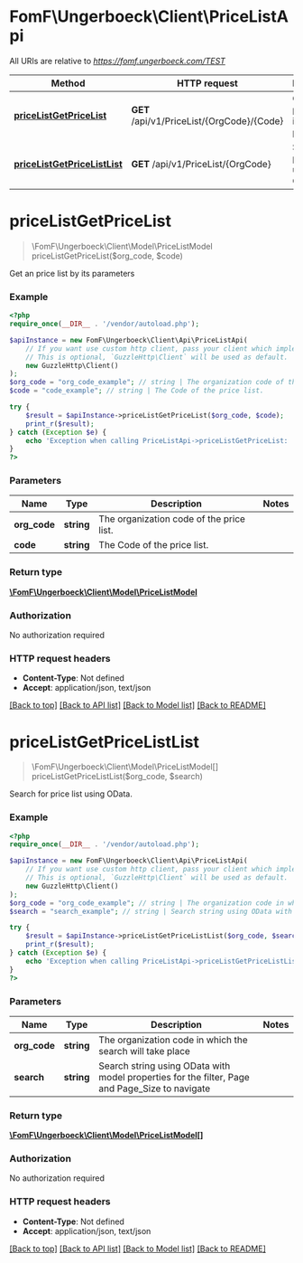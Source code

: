 # FomF\Ungerboeck\Client\PriceListApi

All URIs are relative to *https://fomf.ungerboeck.com/TEST*

Method | HTTP request | Description
------------- | ------------- | -------------
[**priceListGetPriceList**](PriceListApi.md#priceListGetPriceList) | **GET** /api/v1/PriceList/{OrgCode}/{Code} | Get an price list by its parameters
[**priceListGetPriceListList**](PriceListApi.md#priceListGetPriceListList) | **GET** /api/v1/PriceList/{OrgCode} | Search for price list using OData.


# **priceListGetPriceList**
> \FomF\Ungerboeck\Client\Model\PriceListModel priceListGetPriceList($org_code, $code)

Get an price list by its parameters

### Example
```php
<?php
require_once(__DIR__ . '/vendor/autoload.php');

$apiInstance = new FomF\Ungerboeck\Client\Api\PriceListApi(
    // If you want use custom http client, pass your client which implements `GuzzleHttp\ClientInterface`.
    // This is optional, `GuzzleHttp\Client` will be used as default.
    new GuzzleHttp\Client()
);
$org_code = "org_code_example"; // string | The organization code of the price list.
$code = "code_example"; // string | The Code of the price list.

try {
    $result = $apiInstance->priceListGetPriceList($org_code, $code);
    print_r($result);
} catch (Exception $e) {
    echo 'Exception when calling PriceListApi->priceListGetPriceList: ', $e->getMessage(), PHP_EOL;
}
?>
```

### Parameters

Name | Type | Description  | Notes
------------- | ------------- | ------------- | -------------
 **org_code** | **string**| The organization code of the price list. |
 **code** | **string**| The Code of the price list. |

### Return type

[**\FomF\Ungerboeck\Client\Model\PriceListModel**](../Model/PriceListModel.md)

### Authorization

No authorization required

### HTTP request headers

 - **Content-Type**: Not defined
 - **Accept**: application/json, text/json

[[Back to top]](#) [[Back to API list]](../../README.md#documentation-for-api-endpoints) [[Back to Model list]](../../README.md#documentation-for-models) [[Back to README]](../../README.md)

# **priceListGetPriceListList**
> \FomF\Ungerboeck\Client\Model\PriceListModel[] priceListGetPriceListList($org_code, $search)

Search for price list using OData.

### Example
```php
<?php
require_once(__DIR__ . '/vendor/autoload.php');

$apiInstance = new FomF\Ungerboeck\Client\Api\PriceListApi(
    // If you want use custom http client, pass your client which implements `GuzzleHttp\ClientInterface`.
    // This is optional, `GuzzleHttp\Client` will be used as default.
    new GuzzleHttp\Client()
);
$org_code = "org_code_example"; // string | The organization code in which the search will take place
$search = "search_example"; // string | Search string using OData with model properties for the filter, Page and Page_Size to navigate

try {
    $result = $apiInstance->priceListGetPriceListList($org_code, $search);
    print_r($result);
} catch (Exception $e) {
    echo 'Exception when calling PriceListApi->priceListGetPriceListList: ', $e->getMessage(), PHP_EOL;
}
?>
```

### Parameters

Name | Type | Description  | Notes
------------- | ------------- | ------------- | -------------
 **org_code** | **string**| The organization code in which the search will take place |
 **search** | **string**| Search string using OData with model properties for the filter, Page and Page_Size to navigate |

### Return type

[**\FomF\Ungerboeck\Client\Model\PriceListModel[]**](../Model/PriceListModel.md)

### Authorization

No authorization required

### HTTP request headers

 - **Content-Type**: Not defined
 - **Accept**: application/json, text/json

[[Back to top]](#) [[Back to API list]](../../README.md#documentation-for-api-endpoints) [[Back to Model list]](../../README.md#documentation-for-models) [[Back to README]](../../README.md)

